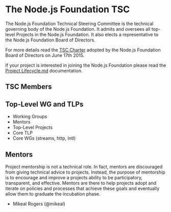 # The Node.js Foundation TSC

The Node.js Foundation Technical Steering Committee is the technical governing body of the Node.js Foundation. It admits and oversees all top-level Projects in the Node.js Foundation. It also elects a representative to the Node.js Foundation Board of Directors.

For more details read the [TSC Charter](https://github.com/nodejs/TSC/blob/master/TSC-Charter.md) adopted by the Node.js Foundation Board of Directors on June 17th 2015.

If your project is interested in joining the Node.js Foundation please read the [Project Lifecycle.md](./Project-Lifecycle.md) documentation.

## TSC Members

## Top-Level WG and TLPs

* Working Groups
 * Mentors
* Top-Level Projects
 * Core TLP
  * Core WGs (streams, http, Intl)

## Mentors

Project mentorship is not a technical role. In fact, mentors are discouraged from giving technical advice to projects. Instead, the purpose of mentorship is to encourage and improve a projects ability to be participatory, transparent, and effective. Mentors are there to help projects adopt and iterate on policies and processes that achieve these goals and eventually allow them to graduate the incubation phase.

* Mikeal Rogers (@mikeal)
